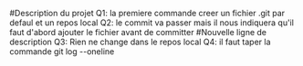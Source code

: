 #Description du projet
Q1: la premiere commande creer un fichier .git par defaul et un repos local
Q2: le commit va passer mais il nous indiquera qu'il faut d'abord ajouter le fichier avant de committer
#Nouvelle ligne de description
Q3: Rien ne change dans le repos local
Q4: il faut taper la commande git log --oneline